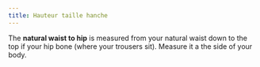 ```yaml
---
title: Hauteur taille hanche
---
```


The **natural waist to hip** is measured from your natural waist down to the top if your hip bone (where your trousers sit). Measure it a the side of your body.
